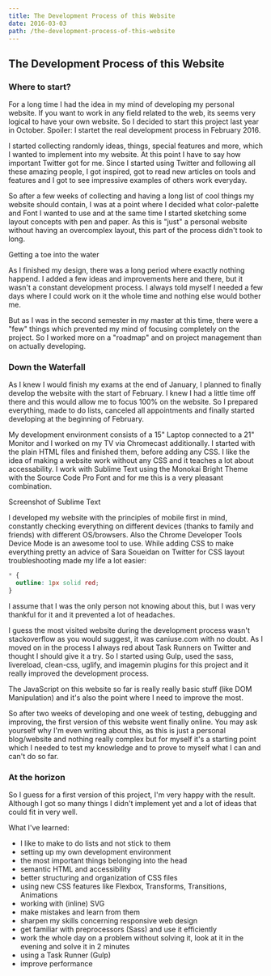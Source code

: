 ```yaml
---
title: The Development Process of this Website
date: 2016-03-03
path: /the-development-process-of-this-website
---
```


## The Development Process of this Website

### Where to start?

For a long time I had the idea in my mind of developing my personal website. If you want to work in any field related to the web, its seems very logical to have your own website. So I decided to start this project last year in October. Spoiler: I startet the real development process in February 2016.

I started collecting randomly ideas, things, special features and more, which I wanted to implement into my website. At this point I have to say how important Twitter got for me. Since I started using Twitter and following all these amazing people, I got inspired, got to read new articles on tools and features and I got to see impressive examples of others work everyday.

So after a few weeks of collecting and having a long list of cool things my website should contain, I was at a point where I decided what color-palette and Font I wanted to use and at the same time I started sketching some layout concepts with pen and paper. As this is "just" a personal website without having an overcomplex layout, this part of the process didn't took to long.

Getting a toe into the water

As I finished my design, there was a long period where exactly nothing happend. I added a few ideas and improvements here and there, but it wasn't a constant development process. I always told myself I needed a few days where I could work on it the whole time and nothing else would bother me.

But as I was in the second semester in my master at this time, there were a "few" things which prevented my mind of focusing completely on the project. So I worked more on a "roadmap" and on project management than on actually developing.

### Down the Waterfall

As I knew I would finish my exams at the end of January, I planned to finally develop the website with the start of February. I knew I had a little time off there and this would allow me to focus 100% on the website. So I prepared everything, made to do lists, canceled all appointments and finally started developing at the beginning of February.

My development environment consists of a 15" Laptop connected to a 21" Monitor and I worked on my TV via Chromecast additionally. I started with the plain HTML files and finished them, before adding any CSS. I like the idea of making a website work without any CSS and it teaches a lot about accessability. I work with Sublime Text using the Monokai Bright Theme with the Source Code Pro Font and for me this is a very pleasant combination.

Screenshot of Sublime Text

I developed my website with the principles of mobile first in mind, constantly checking everything on different devices (thanks to family and friends) with different OS/browsers. Also the Chrome Developer Tools Device Mode is an awesome tool to use. While adding CSS to make everything pretty an advice of Sara Soueidan on Twitter for CSS layout troubleshooting made my life a lot easier:

```css
* {
  outline: 1px solid red;
}
```

I assume that I was the only person not knowing about this, but I was very thankful for it and it prevented a lot of headaches.

I guess the most visited website during the development process wasn't stackoverflow as you would suggest, it was caniuse.com with no doubt. As I moved on in the process I always red about Task Runners on Twitter and thought I should give it a try. So I started using Gulp, used the sass, livereload, clean-css, uglify, and imagemin plugins for this project and it really improved the development process.

The JavaScript on this website so far is really really basic stuff (like DOM Manipulation) and it's also the point where I need to improve the most.

So after two weeks of developing and one week of testing, debugging and improving, the first version of this website went finally online. You may ask yourself why I'm even writing about this, as this is just a personal blog/website and nothing really complex but for myself it's a starting point which I needed to test my knowledge and to prove to myself what I can and can't do so far.

### At the horizon

So I guess for a first version of this project, I'm very happy with the result. Although I got so many things I didn't implement yet and a lot of ideas that could fit in very well.

What I've learned:
* I like to make to do lists and not stick to them
* setting up my own development environment
* the most important things belonging into the head
* semantic HTML and accessibility
* better structuring and organization of CSS files
* using new CSS features like Flexbox, Transforms, Transitions, Animations
* working with (inline) SVG
* make mistakes and learn from them
* sharpen my skills concerning responsive web design
* get familiar with preprocessors (Sass) and use it efficiently
* work the whole day on a problem without solving it, look at it in the evening and solve it in 2 minutes
* using a Task Runner (Gulp)
* improve performance
